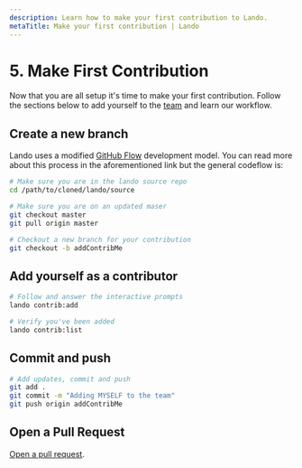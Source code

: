```yaml
---
description: Learn how to make your first contribution to Lando.
metaTitle: Make your first contribution | Lando
---
```


# 5. Make First Contribution

Now that you are all setup it's time to make your first contribution. Follow the sections below to add yourself to the [team](./team.html) and learn our workflow.

## Create a new branch

Lando uses a modified [GitHub Flow](https://guides.github.com/introduction/flow/) development model. You can read more about this process in the aforementioned link but the general codeflow is:

```bash
# Make sure you are in the lando source repo
cd /path/to/cloned/lando/source

# Make sure you are on an updated maser
git checkout master
git pull origin master

# Checkout a new branch for your contribution
git checkout -b addContribMe
```

## Add yourself as a contributor

```bash
# Follow and answer the interactive prompts
lando contrib:add

# Verify you've been added
lando contrib:list
```

## Commit and push

```bash
# Add updates, commit and push
git add .
git commit -m "Adding MYSELF to the team"
git push origin addContribMe
```

## Open a Pull Request

[Open a pull request](https://help.github.com/articles/creating-a-pull-request/).
